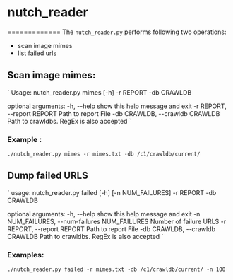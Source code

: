 # nutch_reader
=============
The `nutch_reader.py` performs following two operations:
 + scan image mimes
 + list failed urls

## Scan image mimes:

`
Usage: nutch_reader.py mimes [-h] -r REPORT -db CRAWLDB

optional arguments:
  -h, --help            show this help message and exit
  -r REPORT, --report REPORT
                        Path to report File
  -db CRAWLDB, --crawldb CRAWLDB
                        Path to crawldbs. RegEx is also accepted
`
### Example :

`./nutch_reader.py mimes -r mimes.txt -db /c1/crawldb/current/`


## Dump failed URLS

`
usage: nutch_reader.py failed [-h] [-n NUM_FAILURES] -r REPORT -db CRAWLDB

optional arguments:
  -h, --help            show this help message and exit
  -n NUM_FAILURES, --num-failures NUM_FAILURES
                        Number of failure URLS
  -r REPORT, --report REPORT
                        Path to report File
  -db CRAWLDB, --crawldb CRAWLDB
                        Path to crawldbs. RegEx is also accepted
`

### Examples:

`./nutch_reader.py failed -r mimes.txt -db /c1/crawldb/current/ -n 100`

